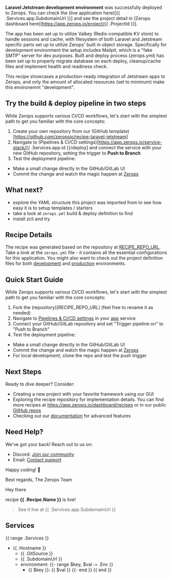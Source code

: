 [//]: # (Your Zerops recipe {{ .Recipe.Name }} is live! What next?)

**Laravel Jetstream development environment** was successfully deployed to Zerops. You can check the (live application here)[{{ .Services.app.SubdomainUrl }}] and see the project detail in (Zerops dashboard here)[https://app.zerops.io/project/{{ .ProjectId }}].

The app has been set up to utilize Valkey (Redis-compatible KV store) to handle sessions and cache, with filesystem of both Laravel and Jetstream specific parts set up to utilize Zerops' built in object storage. Specifically for development environment the setup includes Mailpit, which is a "fake SMTP" server for dev purposes. Built and deploy process (zerops.yml) has been set up to properly migrate database on each deploy, cleanup/cache files and implement health and readiness check. 

This recipe showcases a production-ready integration of Jetstream apps to Zerops, and only the amount of allocated resources (set to minimum) make this environemnt "development".

## Try the build & deploy pipeline in two steps
While Zerops supports various CI/CD workflows, let's start with the simplest path to get you familiar with the core concepts:

1. Create your own repository from our (GitHub template)[https://github.com/zeropsio/recipe-laravel-jetstream]
2. Navigate to (Pipelines & CI/CD settings)[https://app.zerops.io/service-stack/{{ .Services.app.id }}/deploy] and connect the service with your new GitHub repository, setting the trigger to **Push to Branch**
4. Test the deployment pipeline:
  - Make a small change directly in the GitHub/GitLab UI
  - Commit the change and watch the magic happen at [Zerops](RECIPE_ZEROPS_APP)

## What next?
- explore the YAML structure this project was imported from to see how easy it is to setup templates / starters
- take a look at `zerops.yml` build & deploy definition to find 
- install zcli and try 




## Recipe Details
The recipe was generated based on the repository at [RECIPE_REPO_URL](RECIPE_REPO_URL). Take a look at the `zerops.yml` file - it contains all the essential configurations for this application. You might also want to check out the project definition files for both [development](RECIPE_REPO_URL/blob/main/zerops-project-import.yml) and [production](RECIPE_REPO_URL/blob/main/zerops-project-production-import.yml) environments.

## Quick Start Guide
While Zerops supports various CI/CD workflows, let's start with the simplest path to get you familiar with the core concepts:

1. Fork the (repository)[RECIPE_REPO_URL] (feel free to rename it as needed)
2. Navigate to [Pipelines & CI/CD settings](RECIPE_ZEROPS_APP_DEPLOY) in your [app](RECIPE_ZEROPS_APP) service
3. Connect your GitHub/GitLab repository and set "Trigger pipeline on" to "Push to Branch"
4. Test the deployment pipeline:
  - Make a small change directly in the GitHub/GitLab UI
  - Commit the change and watch the magic happen at [Zerops](RECIPE_ZEROPS_APP)
  - For local development, clone the repo and test the push trigger

## Next Steps
Ready to dive deeper? Consider:
- Creating a new project with your favorite framework using our GUI
- Exploring the recipe repository for implementation details. You can find more recipes at https://app.zerops.io/dashboard/recipes or in our public [GitHub repos](https://github.com/zeropsio)
- Checking out our [documentation](https://docs.zerops.io/) for advanced features

## Need Help?
We've got your back! Reach out to us on:
- Discord: [Join our community](https://discord.com/invite/WDvCZ54)
- Email: [Contact support](support@zerops.io)

Happy coding! 🚀

Best regards,
The Zerops Team



Hey there

recipe **{{ .Recipe.Name }}** is live!

> See it live at {{ .Services.app.SubdomainUrl }}

## Services
{{ range .Services }}
- {{ .Hostname }}
    - {{ .GitSource }}
    - {{ .SubdomainUrl }}
    - environment:
    {{- range $key, $val := .Env }}
        - {{ $key }}: {{ $val }}
    {{- end }}
{{ end }}